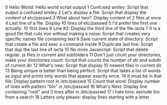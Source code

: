 0 Hello World: Hello world script output
1 Confused smiley: Script that output a confused smiley
2 Let's display a file: Script that display the content of etc/passwd
3 What about two?: Display content of 2 files at once
4 Last line of a file: Display 10 lines of etc/passwd
5 I'd prefer the first one actually: 10 first lines
6 Line #2: Display the third line of the file iacta
7 It is a good file that cuts iron without making a noise: Script that creates very specific names file containing text
8 Save current state of directory: Script that create a file and exec a command inside
9 Duplicate last line: Script that dup the last line of iacta
10 No more Javascript: Script that delete regular .js files in current and subfolders
11 Don't just count your directories, make your directories count: Script that counts the number of dir and subdir of current dir
12 What's new: Script that display 10 newest files in current dir
13 Being unique is better than being perfect: Script that takes a list of words as input and prints only words that appear exactly once.
14 It must be in that file: Display pattern root in /etc/passwd
15 Count that word: Display number of lines with pattern "bin" in /etc/passwd
16 What's Next: Display line containing "root" and 3 lines after in /etc/passwd
17 I hate bins: exclude bin from a search
18 Letters only please: display lines starting with a letter

